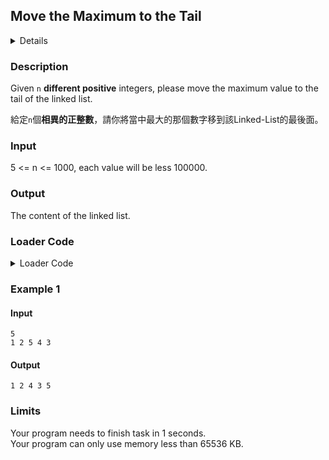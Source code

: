 ## Move the Maximum to the Tail
<details>
<summary>Details</summary>

Level: Medium  
Tags: Pointers, Struct  
Problem ID: [xnV3GgmAnq5X](https://ckj.imslab.org/#/problems/xnV3GgmAnq5X)  
</details>

### Description
Given `n` **different positive** integers, please move the maximum value to the tail of the linked list.

給定`n`個**相異的正整數**，請你將當中最大的那個數字移到該Linked-List的最後面。


### Input
5 <= n <= 1000, each value will be less 100000.
### Output
The content of the linked list.

### Loader Code
<details>
<summary>Loader Code</summary>

```c
#include <stdio.h>
#include <stdlib.h>

struct node {
    int val;
    struct node *next;
};
struct node *head = NULL;
struct node *tail = NULL;
void MoveToTail();

int main(void) { 
    int n;
    scanf("%d", &n);
    for(int i = 1; i <= n; ++i) {
        struct node *tmp = malloc(sizeof(struct node));
        scanf("%d", &tmp->val);
        tmp->next = NULL;
        if(i == 1)
            head = tmp;
        else
            tail->next = tmp;
        tail = tmp;
    }
    MoveToTail();
    for(struct node *cur = head; cur != NULL; cur = cur->next) {
        printf("%d ", cur->val);
    }
    return 0;
}
```
</details>


### Example 1
#### Input
```
5
1 2 5 4 3
```
#### Output
```
1 2 4 3 5 
```

### Limits
Your program needs to finish task in 1 seconds.  
Your program can only use memory less than 65536 KB.  
